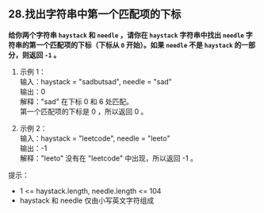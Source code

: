 ## 28.找出字符串中第一个匹配项的下标

**给你两个字符串 `haystack` 和 `needle` ，请你在 `haystack` 字符串中找出 `needle` 字符串的第一个匹配项的下标（下标从 `0` 开始）。如果 `needle` 不是 `haystack` 的一部分，则返回 `-1` 。**

1. 示例 1：  
   输入：haystack = "sadbutsad", needle = "sad"  
   输出：0  
   解释："sad" 在下标 0 和 6 处匹配。  
   第一个匹配项的下标是 0 ，所以返回 0 。

2. 示例 2：  
   输入：haystack = "leetcode", needle = "leeto"  
   输出：-1  
   解释："leeto" 没有在 "leetcode" 中出现，所以返回 -1 。

提示：

- 1 <= haystack.length, needle.length <= 104
- haystack 和 needle 仅由小写英文字符组成
